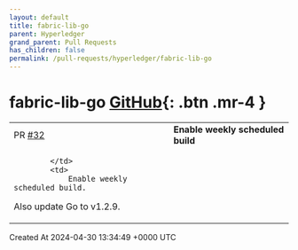 ```yaml
---
layout: default
title: fabric-lib-go
parent: Hyperledger
grand_parent: Pull Requests
has_children: false
permalink: /pull-requests/hyperledger/fabric-lib-go
---
```


# fabric-lib-go <span class="fs-3 right-align">[GitHub](https://github.com/hyperledger/fabric-lib-go){: .btn .mr-4 }</span>


<div>
    <table>
        <tr>
            <td>
                PR <a href="https://github.com/hyperledger/fabric-lib-go/pull/32" class=".btn">#32</a>
            </td>
            <td>
                <b>
                    Enable weekly scheduled build
                </b>
            </td>
        </tr>
        <tr>
            <td>
                
            </td>
            <td>
                Enable weekly scheduled build.
Also update Go to v1.2.9.
            </td>
        </tr>
    </table>
    <div class="right-align">
        Created At 2024-04-30 13:34:49 +0000 UTC
    </div>
</div>

